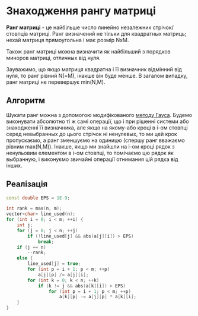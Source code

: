 # Знаходження рангу матриці

**Ранг матриці** - це найбільше число линейно незалежних стрічок/стовпців матриці. Ранг визначений не тільки для квадратных матриць; нехай матриця прямоугольна і має розмір NxM.

Також ранг матриці можна визначити як найбільший з порядков миноров матриці, отличных від нуля.

Зауважимо, що якщо матриця квадратна і її визначник відмінний від нуля, то ранг рівний N(=M), інакше він буде менше. В загалом випадку, ранг матриці не перевершує min(N,M).

## Алгоритм

Шукати ранг можна з допомогою модифікованого [методу Гауса](linear_systems_gauss). Будемо виконувати абсолютно ті ж самі операції, що і при рішенні системи або знаходженні її визначника, але якщо на якому-або кроці в i-ом стовпці серед невыбранных до цього стрічок ні ненулевых, то ми цей крок пропускаємо, а ранг зменшуємо на одиницю (спершу ранг вважаємо рівним max(N,M)). Інакше, якщо ми знайшли на i-ом кроці рядок з ненульовим елементом в i-ом стовпці, то помічаємо цю рядок як выбранную, і виконуємо звичайні операції отнимания цій рядка від інших.

## Реалізація

<!--- TODO: specify code snippet id -->
``` cpp
const double EPS = 1E-9;

int rank = max(n, m);
vector<char> line_used(n);
for (int i = 0; i < m; ++i) {
    int j;
    for (j = 0; j < n; ++j)
        if (!line_used[j] && abs(a[j][i]) > EPS)
            break;
    if (j == n)
        --rank;
    else {
        line_used[j] = true;
        for (int p = i + 1; p < m; ++p)
            a[j][p] /= a[j][i];
        for (int k = 0; k < n; ++k)
            if (k != j && abs(a[k][i]) > EPS)
                for (int p = i + 1; p < m; ++p)
                    a[k][p] -= a[j][p] * a[k][i];
    }
}
```
